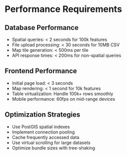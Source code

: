 # Performance Requirements

## Database Performance
- Spatial queries: < 2 seconds for 100k features
- File upload processing: < 30 seconds for 10MB CSV
- Map tile generation: < 500ms per tile
- API response times: < 200ms for non-spatial queries

## Frontend Performance
- Initial page load: < 3 seconds
- Map rendering: < 1 second for 10k features
- Table virtualization: Handle 100k+ rows smoothly
- Mobile performance: 60fps on mid-range devices

## Optimization Strategies
- Use PostGIS spatial indexes
- Implement connection pooling
- Cache frequently accessed data
- Use virtual scrolling for large datasets
- Optimize bundle sizes with tree-shaking